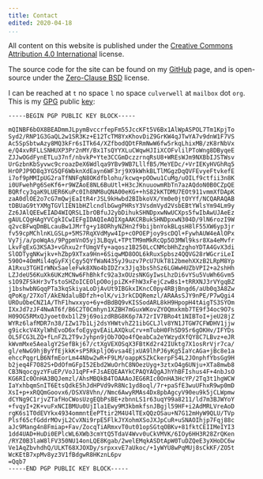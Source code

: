 ```yaml
---
title: Contact
edited: 2020-04-18
...
```


All content on this website is published under the 
[Creative Commons Attribution 4.0 International] license.

The source code for the site can be found on my [GitHub] page,
and is open-source under the [Zero-Clause BSD] license.

I can be reached at `t` no space `l` no space `culverwell` at `mailbox` dot `org`.
This is my [GPG] public [key]:

```
-----BEGIN PGP PUBLIC KEY BLOCK-----

mQINBF6bOX8BEADmmJLpymBvccrfepFm55JccKFt5V6Bx1AlWpASPOL7Tm1KpjTo
Syd2/RNP1G3GaQL2w1SR3Kz+E12TcTM8YxKhovDiZ9GrKW4qJTwYA7v9dnW1F7VS
Ac5SpSbtwAzy8MQ3kFr6sITk64/XZfbodQDtFRmNwW6fw5rkqLhixMB/zK8rNbVx
e/Q4xvRFLLSNHUXP3Pr2nMY/Bx1TsQYYXLuCWqwHJIiXCOFvlilPToWng8DByqeE
ZJJwOGdFynETLu37nf/nbvkP+Yte3CCGmDczzrnqRsU8+WREsWJm9NXBbIJSTWsv
UrGzbnKbSyvwc9croazDeX6Wdlqa9YBv9WB7LllfB5/MeYEDc/+VrIEKyHVGhRq5
HrOPJP9D8q3YG5QF6WbknXdEayn6WF3rj9X9kWhkBLTlMGgzDqQVFEvyeFtvkefE
i7of9pMMIpUG2raTfNNFgN8OKdfblohu/kcwq+pOOwu1CuMg/uOILf9ctfii3n8K
i0UFwehPg6SeKf6+r9WZAoE8NL6BuUtl+H3cJKnuuowmRbTn7azAQdoN0B0CZpQE
BQRfcy3qaK9LUER6KuPc0Ih8NM8uQNA00eKG++hS82kKTDMU7EOt911vmmXfDApK
zaA0dlOE2o7cG7mQwjEaItR4rJSL9kHwbd2BIbkoVX/Ym0e0jtOYYf/NCQARAQAB
tDBUaG9tYXMgTGVlIEN1bHZlcndlbGwgPHRsY3VsdmVyd2VsbEBtYWlsYm94Lm9y
Zz6JAlQEEwEIAD4WIQRSLIbrOBfuJ2ybDihukSHNDpxwNwUCXps5fwIbAwUJAeEz
gAULCQgHAgYVCgkICwIEFgIDAQIeAQIXgAAKCRBukSHNDpxwN304D/9lN6rozI9W
q2vcBFwqDmBLcauBw1JMrfg+y18ORhyNZHn2f9bijbnYokBLqsH8lF55XW6yp3jr
fv59cpMChlnKLGSLp+5MS7RqXVdMyw4Ip+cOPOEPjoy9scDQl+FywhAUW4eAlOPx
Vy7j/a/poWqAs/9PgpmVnO5yj3LBqyL+TPtTM9mMkRcQp5O3MWl9ksr8Xa4eMvfr
LkvFgExG3KSA3+vGhxu2rfUmgVfy+aqosz1B250LcCNMcbHhZzghoYDTA4GvX3di
SlODTygNKwjkv+hZbp9XTxa9Hn+6SiqwMD8OOL6kRuxSpbsz4QQVG28rWGcriLeI
590O+4OmMil4qGyFXjCgy5QYfWaN435yJ9uzv7PcU7UkT812bmehXXzB2LRpM8Yp
A1Rxu3TGHIrWNxSaeleFwk8XNo4bIDZrx3Jjq3bs5hSz6LGWwHUZbVPI2+a2shHh
LZJdeU56KuXk6UKzMCNw6FhBhkfc92a3xOUzsNKGyIwsLhzDi6vYSu5VuWh6Gvm5
s1O9ZFSkHr3vTstoSHZoICEOlpO0ojpiZK+FhW3xFejCzwBs1+tRRXNJ3rVYgqBZ
j1bshwbNGqqPTa3kqSkiyaLoDjAvUt9IBGkxIKncC0py4RBjBngd6/aUb0q3A8Zw
qPoKg/27XoT/AkENdaluBDfzh+olK/vi3rkCDQRemzl/ARAAsSJY9nPE/P7wQgi4
UROuObeCNZ1A/ThF1hwxxyo+6y+dBdBQ9vKISSodARL8kH9HpopH4tAigTS3SYOm
IXxJd7zJF4NwAT6f/B6C2T0Cmhyn1XZBH7mGuxWKovZYOQmxkmb7TE9f34oc9O7s
H09OG5RMxQJyoet0xb1lZ9j69oizdRBG8K6p7A72rIV7BRo4t1NIBToI+jeU28jZ
WYRz6lafMDR7n38/IZw17b1Lj2dsYHWtvhZ21ibGCLJlv8YN1JTGW7CFWDHV1jjw
g9ickcV4XylWhEvoD6xfoEgygvEAiLAXQkuCrv+mTubH0FhSD95r6gOKHv/IFYDs
OL5FCG3LZQ+fLnFZL2T9vJyhpn9jOb7OQo4fQeabCa2eYWzydXfQY8C7LBvz+eJR
kWvmMxe5AealgY2SefBkj67/ctXgVEXOSqX3FBtKd2r42IUktg7X1osRrVjr7ca/
gl/eNwG9hjByYfEjkkK+sP5RkpljO6vsa4EjxUA9lhPJ6yKg5IaYcAGa+jBc8e1a
ehccPqgrLB6NfmEorLm44Nbw2wR+F9LM/oappKSZkCkerpFS4L2JOnphfYbsGg9H
b2jeq4F7O82S+DdOfmGFpI52Ebd2WuOrhC8NOezUyg+3ztxO4g6UNju+XTa8mwb8
CB3NqocgyzYFuEP/VoJ1qPF+FJsAEQEAAYkCPAQYAQgAJhYhBFIshus4F+4nbJsO
KG6RIc0OnHA3BQJemzl/AhsMBQkB4TOAAAoJEG6RIc0OnHA3HcYP/2Tq3t1hgWCW
IaYxhbqmSnIT6EtsQdkE5hJdHPVd9vR8Nc1yd8oql/7r+paSfE3wuUFhxR9wp0mD
XsI+p+xRQQmGoovx6/DSXV8Vhn//Nmc6AwyRMAs4Dx8pbAgcyV90eu9k5jCLWpmw
dCYNg9C1rjvZTafHoCWosUzgEQbPsBE+zbnnLS1r63uqY99a8211/ld7m3BJWYoY
+fvqyI+2K+vuFxNCIBMUu0UjIla1Ewy9M3kbmkfsnJBgjl59HF+i2AdMRLVreAoD
rgK6s1T0dEVYkx4934ommntEePTtir2M4U4lTExQQzOSau+N7G12mHyW9QLU/TVp
Plsf65cfGddrMOvjL2CvXNi9rpE5FlkJYXohmXSoJXJpCuR+uSNAOIhjp7Fqj88c
aJc9Mang4n8Fmiap+Fav/ZocqTiARmxvT0ut01opSGtqOBKv+81fktCEIIMeIYI3
1dd4UAD+HuDi0EPlcWL6XWb3cmYtQ5TdaV4Wvv0uCkVMVK/6IOy6HH3R28ZrQKen
/RYZ0B3laW8lFV350NU14onLQE8Kgab/2welEMqkASDtApW0TuDZQeE3yXHoDC6w
Ve1AqZbvhdhQ/ULKT68XJOXDy/srpxxvE7aUkoc/+1yWYU8wPqMUj8sCkKF/ZO5t
WcKEtB7xpMv8yz3V1fBdgwR8HKznL6pv
=Qqb7
-----END PGP PUBLIC KEY BLOCK-----
```
[Zero-Clause BSD]: https://opensource.org/licenses/0BSD
[GitHub]: https://github.com/tlcu/hypomnema
[GPG]: https://gnupg.org/
[key]: https://en.wikipedia.org/wiki/Public-key_cryptography
[Creative Commons Attribution 4.0 International]: https://creativecommons.org/licenses/by/4.0/
